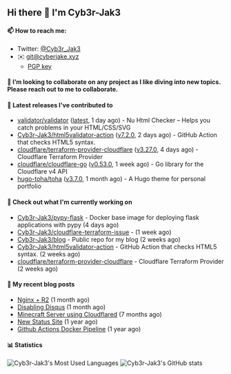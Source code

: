 ## Hi there 👋 I'm Cyb3r-Jak3

#### 📫 How to reach me:
  - Twitter: [@Cyb3r_Jak3](https://twitter.com/Cyb3r_Jak3)
  - ✉️ git@cyberjake.xyz
    - [PGP key](https://gist.githubusercontent.com/Cyb3r-Jak3/d1068b61b50239b171faf018a0269f67/raw/b876db002e6b0630795382c0b9134771ffa5fe3a/cyb3rjak3@pm.me.asc)


#### 👯 I’m looking to collaborate on any project as I like diving into new topics. Please reach out to me to collaborate.


#### 🔭 Latest releases I've contributed to

- [validator/validator](https://github.com/validator/validator) ([latest](https://github.com/validator/validator/releases/tag/latest), 1 day ago) - Nu Html Checker – Helps you catch problems in your HTML/CSS/SVG
- [Cyb3r-Jak3/html5validator-action](https://github.com/Cyb3r-Jak3/html5validator-action) ([v7.2.0](https://github.com/Cyb3r-Jak3/html5validator-action/releases/tag/v7.2.0), 2 days ago) - GitHub Action that checks HTML5 syntax.
- [cloudflare/terraform-provider-cloudflare](https://github.com/cloudflare/terraform-provider-cloudflare) ([v3.27.0](https://github.com/cloudflare/terraform-provider-cloudflare/releases/tag/v3.27.0), 4 days ago) - Cloudflare Terraform Provider
- [cloudflare/cloudflare-go](https://github.com/cloudflare/cloudflare-go) ([v0.53.0](https://github.com/cloudflare/cloudflare-go/releases/tag/v0.53.0), 1 week ago) - Go library for the Cloudflare v4 API
- [hugo-toha/toha](https://github.com/hugo-toha/toha) ([v3.7.0](https://github.com/hugo-toha/toha/releases/tag/v3.7.0), 1 month ago) - A Hugo theme for personal portfolio

#### 👷 Check out what I'm currently working on

- [Cyb3r-Jak3/pypy-flask](https://github.com/Cyb3r-Jak3/pypy-flask) - Docker base image for deploying flask applications with pypy (4 days ago)
- [Cyb3r-Jak3/cloudflare-terraform-issue](https://github.com/Cyb3r-Jak3/cloudflare-terraform-issue) -  (1 week ago)
- [Cyb3r-Jak3/blog](https://github.com/Cyb3r-Jak3/blog) - Public repo for my blog (2 weeks ago)
- [Cyb3r-Jak3/html5validator-action](https://github.com/Cyb3r-Jak3/html5validator-action) - GitHub Action that checks HTML5 syntax. (2 weeks ago)
- [cloudflare/terraform-provider-cloudflare](https://github.com/cloudflare/terraform-provider-cloudflare) - Cloudflare Terraform Provider (2 weeks ago)

#### 📜 My recent blog posts

- [Nginx &#43; R2](https://blog.cyberjake.xyz/Nginx-Proxy-R2/) (1 month ago)
- [Disabling Disqus](https://blog.cyberjake.xyz/Disabling-Disqus/) (1 month ago)
- [Minecraft Server using Cloudflared](https://blog.cyberjake.xyz/Cloudflared-Minecraft/) (7 months ago)
- [New Status Site](https://blog.cyberjake.xyz/New-Status-Site/) (1 year ago)
- [Github Actions Docker Pipeline](https://blog.cyberjake.xyz/Github-Action-Docker/) (1 year ago)


#### 📊 Statistics
![Cyb3r-Jak3's Most Used Languages](https://github-readme-stats.vercel.app/api/top-langs/?username=Cyb3r-Jak3&theme=cobalt&hide=css,html,scss)
![Cyb3r-Jak3's GitHub stats](https://github-readme-stats.vercel.app/api?username=Cyb3r-Jak3&count_private=true&show_icons=true&theme=cobalt&line_height=40)
